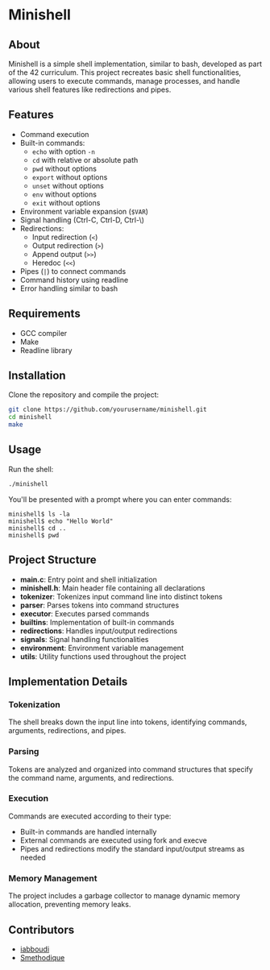 # Minishell

## About
Minishell is a simple shell implementation, similar to bash, developed as part of the 42 curriculum. This project recreates basic shell functionalities, allowing users to execute commands, manage processes, and handle various shell features like redirections and pipes.

## Features

- Command execution
- Built-in commands:
  - `echo` with option `-n`
  - `cd` with relative or absolute path
  - `pwd` without options
  - `export` without options
  - `unset` without options
  - `env` without options
  - `exit` without options
- Environment variable expansion (`$VAR`)
- Signal handling (Ctrl-C, Ctrl-D, Ctrl-\\)
- Redirections:
  - Input redirection (`<`)
  - Output redirection (`>`)
  - Append output (`>>`)
  - Heredoc (`<<`)
- Pipes (`|`) to connect commands
- Command history using readline
- Error handling similar to bash

## Requirements

- GCC compiler
- Make
- Readline library

## Installation

Clone the repository and compile the project:

```bash
git clone https://github.com/yourusername/minishell.git
cd minishell
make
```

## Usage

Run the shell:

```bash
./minishell
```

You'll be presented with a prompt where you can enter commands:

```
minishell$ ls -la
minishell$ echo "Hello World"
minishell$ cd ..
minishell$ pwd
```

## Project Structure

- **main.c**: Entry point and shell initialization
- **minishell.h**: Main header file containing all declarations
- **tokenizer**: Tokenizes input command line into distinct tokens
- **parser**: Parses tokens into command structures
- **executor**: Executes parsed commands
- **builtins**: Implementation of built-in commands
- **redirections**: Handles input/output redirections
- **signals**: Signal handling functionalities
- **environment**: Environment variable management
- **utils**: Utility functions used throughout the project

## Implementation Details

### Tokenization
The shell breaks down the input line into tokens, identifying commands, arguments, redirections, and pipes.

### Parsing
Tokens are analyzed and organized into command structures that specify the command name, arguments, and redirections.

### Execution
Commands are executed according to their type:
- Built-in commands are handled internally
- External commands are executed using fork and execve
- Pipes and redirections modify the standard input/output streams as needed

### Memory Management
The project includes a garbage collector to manage dynamic memory allocation, preventing memory leaks.

## Contributors

- [iabboudi](https://github.com/xenom94)
- [Smethodique](https://github.com/Smethodique)
